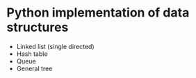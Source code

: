 # Python implementation of data structures
- Linked list (single directed)
- Hash table
- Queue
- General tree